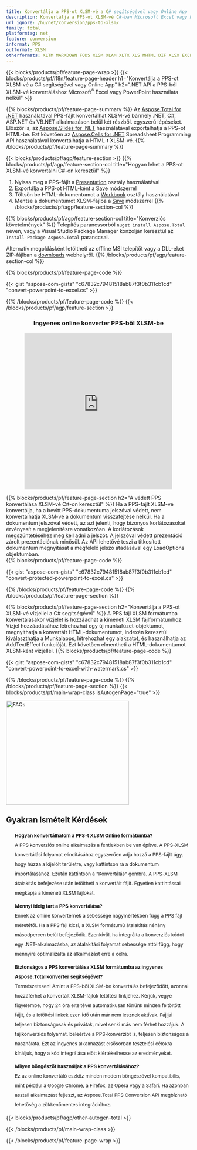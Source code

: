 ```yaml
---
title: Konvertálja a PPS-ot XLSM-vé a C# segítségével vagy Online App
description: Konvertálja a PPS-ot XLSM-vé C#-ban Microsoft Excel vagy Powerpoint használata nélkül vagy online. A kód integrálása előtt gyorsan tesztelje az ingyenes PPS-XLSM online konvertert. vagy ingyenes online konverterrel
url_ignore: /hu/net/conversion/pps-to-xlsm/
family: total
platformtag: net
feature: conversion
informat: PPS
outformat: XLSM
otherformats: XLTM MARKDOWN FODS XLSM XLAM XLTX XLS MHTML DIF XLSX EXCEL XLSB TSV ODS XLT SXC DOC DOCX DOCM DOT DOTM DOTX ODT OTT RTF WORD WORDML TEXT FLATOPX
---
```

{{< blocks/products/pf/feature-page-wrap >}}
{{< blocks/products/pf/i18n/feature-page-header h1="Konvertálja a PPS-ot XLSM-vé a C# segítségével vagy Online App" h2=".NET API a PPS-ból XLSM-vé konvertáláshoz Microsoft<sup>&reg;</sup> Excel vagy PowerPoint használata nélkül" >}}

{{% blocks/products/pf/feature-page-summary %}}
Az [Aspose.Total for .NET](https://products.aspose.com/total/net/) használatával PPS-fájlt konvertálhat XLSM-vé bármely .NET, C#, ASP.NET és VB.NET alkalmazáson belül két részből. egyszerű lépéseket. Először is, az [Aspose.Slides for .NET](https://products.aspose.com/slides/net/) használatával exportálhatja a PPS-ot HTML-be. Ezt követően az [Aspose.Cells for .NET](https://products.aspose.com/cells/net/) Spreadsheet Programming API használatával konvertálhatja a HTML-t XLSM-vé.
{{% /blocks/products/pf/feature-page-summary  %}}

{{< blocks/products/pf/agp/feature-section >}}
{{% blocks/products/pf/agp/feature-section-col title="Hogyan lehet a PPS-ot XLSM-vé konvertálni C#-on keresztül" %}}
1. Nyissa meg a PPS-fájlt a [Presentation](https://reference.aspose.com/slides/net/aspose.slides/presentation) osztály használatával
2. Exportálja a PPS-ot HTML-ként a [Save](https://reference.aspose.com/slides/net/aspose.slides.presentation/save/methods/5) módszerrel
3. Töltsön be HTML-dokumentumot a [Workbook](https://reference.aspose.com/cells/net/aspose.cells/workbook) osztály használatával
4. Mentse a dokumentumot XLSM-fájlba a [Save](https://reference.aspose.com/cells/net/aspose.cells.workbook/save/methods/4) módszerrel
{{% /blocks/products/pf/agp/feature-section-col %}}

{{% blocks/products/pf/agp/feature-section-col title="Konverziós követelmények" %}}
Telepítés parancssorból ```nuget install Aspose.Total``` néven, vagy a Visual Studio Package Manager konzolján keresztül az ```Install-Package Aspose.Total``` paranccsal.

Alternatív megoldásként letöltheti az offline MSI telepítőt vagy a DLL-eket ZIP-fájlban a [downloads](https://releases.aspose.com/total/net) webhelyről.
{{% /blocks/products/pf/agp/feature-section-col %}}

{{% blocks/products/pf/feature-page-code %}}

{{< gist "aspose-com-gists" "c67832c79481518ab87f3f0b311cb1cd" "convert-powerpoint-to-excel.cs" >}}


{{% /blocks/products/pf/feature-page-code %}}
{{< /blocks/products/pf/agp/feature-section >}}

<div class="container-fluid agp-content bg-white aboutfile box-1 vh100 section nopbtm">
<div class=container>
<div class=row>
<div class="demobox tc col-md-12 padding-0" align="center">

<h3>Ingyenes online konverter PPS-ből XLSM-be</h3>

<iframe title="pps-ból xlsm-be konvertáló online eszköz" style="border: none; height: 426px;" scrolling="no" src="https://total-conversion-app-65z5r2lp.qa.k8s.dynabic.com/?to=xlsm&from=pps" id="child-iframe" width="80%"></iframe>

</div></div>
</div></div>

{{% blocks/products/pf/feature-page-section  h2="A védett PPS konvertálása XLSM-vé C#-on keresztül" %}}
Ha a PPS-fájlt XLSM-vé konvertálja, ha a bevitt PPS-dokumentuma jelszóval védett, nem konvertálhatja XLSM-vé a dokumentum visszafejtése nélkül. Ha a dokumentum jelszóval védett, az azt jelenti, hogy bizonyos korlátozásokat érvényesít a megjelenítésre vonatkozóan. A korlátozások megszüntetéséhez meg kell adni a jelszót. A jelszóval védett prezentáció zárolt prezentációnak minősül. Az API lehetővé teszi a titkosított dokumentum megnyitását a megfelelő jelszó átadásával egy LoadOptions objektumban.  
{{% blocks/products/pf/feature-page-code %}}

{{< gist "aspose-com-gists" "c67832c79481518ab87f3f0b311cb1cd" "convert-protected-powerpoint-to-excel.cs" >}}

{{% /blocks/products/pf/feature-page-code  %}}
{{% /blocks/products/pf/feature-page-section %}}

{{% blocks/products/pf/feature-page-section  h2="Konvertálja a PPS-ot XLSM-vé vízjellel a C# segítségével" %}}
A PPS fájl XLSM formátumba konvertálásakor vízjelet is hozzáadhat a kimeneti XLSM fájlformátumhoz. Vízjel hozzáadásához létrehozhat egy új munkafüzet-objektumot, megnyithatja a konvertált HTML-dokumentumot, indexén keresztül kiválaszthatja a Munkalapps, létrehozhat egy alakzatot, és használhatja az AddTextEffect funkcióját. Ezt követően elmentheti a HTML-dokumentumot XLSM-ként vízjellel. 
{{% blocks/products/pf/feature-page-code %}}

{{< gist "aspose-com-gists" "c67832c79481518ab87f3f0b311cb1cd" "convert-powerpoint-to-excel-with-watermark.cs" >}}

{{% /blocks/products/pf/feature-page-code  %}}
{{% /blocks/products/pf/feature-page-section %}}
{{< blocks/products/pf/main-wrap-class isAutogenPage="true" >}}
<style>.howtolist li{margin-right: 0!important;line-height: 26px;position: relative;margin-bottom: 10px;font-size: 13px;list-style-type: none;}</style>
<div class="col-md-12 tl bg-gray-dark howtolist section">
  <a class="anchor" name="faqpage"></a>
  <div class="container tl dflex" itemscope="" itemtype="https://schema.org/FAQPage">
      <div class="col-md-4 howtosectiongfx">
          <img class="social-panel-hide-on-mobile" src="https://www.groupdocs.cloud/templates/brand/images/groupdocs/conversion/groupdocs_conversion-brand.png" alt="FAQs" width="335" height="283">
      </div>
      <div class="howtosection col-md-8">
          <div>
              <h2>Gyakran Ismételt Kérdések</h2>
              <ul>
                  <li itemscope="" itemprop="mainEntity" itemtype="https://schema.org/Question">
                      <div>
                          <span itemprop="name"><b>Hogyan konvertálhatom a PPS-t XLSM Online formátumba?</b></span>
                      </div>
                      <div itemscope="" itemprop="acceptedAnswer" itemtype="https://schema.org/Answer">
                          <span itemprop="text">A PPS konverziós online alkalmazás a fentiekben be van építve. A PPS-XLSM konvertálási folyamat elindításához egyszerűen adja hozzá a PPS-fájlt úgy, hogy húzza a kijelölt területre, vagy kattintson rá a dokumentum importálásához. Ezután kattintson a "Konvertálás" gombra. A PPS-XLSM átalakítás befejezése után letöltheti a konvertált fájlt. Egyetlen kattintással megkapja a kimeneti XLSM fájlokat.</span>
                      </div>
                  </li>
                  <li itemscope="" itemprop="mainEntity" itemtype="https://schema.org/Question">
                      <div>
                          <span itemprop="name"><b>Mennyi ideig tart a PPS konvertálása?</b></span>
                      </div>
                      <div itemscope="" itemprop="acceptedAnswer" itemtype="https://schema.org/Answer">
                          <span itemprop="text">Ennek az online konverternek a sebessége nagymértékben függ a PPS fájl méretétől. Ha a PPS fájl kicsi, a XLSM formátumú átalakítás néhány másodpercen belül befejeződik. Ezenkívül, ha integrálta a konverziós kódot egy .NET-alkalmazásba, az átalakítási folyamat sebessége attól függ, hogy mennyire optimalizálta az alkalmazást erre a célra.</span>
                      </div>
                  </li>
                  <li itemscope="" itemprop="mainEntity" itemtype="https://schema.org/Question">
                      <div>
                          <span itemprop="name"><b>Biztonságos a PPS konvertálása XLSM formátumba az ingyenes Aspose.Total konverter segítségével?</b></span>
                      </div>
                      <div itemscope="" itemprop="acceptedAnswer" itemtype="https://schema.org/Answer">
                          <span itemprop="text">Természetesen! Amint a PPS-ből XLSM-be konvertálás befejeződött, azonnal hozzáférhet a konvertált XLSM-fájlok letöltési linkjéhez. Kérjük, vegye figyelembe, hogy 24 óra elteltével automatikusan törlünk minden feltöltött fájlt, és a letöltési linkek ezen idő után már nem lesznek aktívak. Fájljai teljesen biztonságosak és privátak, mivel senki más nem férhet hozzájuk. A fájlkonverziós folyamat, beleértve a PPS-konverziót is, teljesen biztonságos a használata. Ezt az ingyenes alkalmazást elsősorban tesztelési célokra kínáljuk, hogy a kód integrálása előtt kiértékelhesse az eredményeket.</span>
                      </div>
                  </li>                 
                  <li itemscope="" itemprop="mainEntity" itemtype="https://schema.org/Question">
                      <div>
                          <span itemprop="name"><b>Milyen böngészőt használjak a PPS konvertálásához?</b></span>
                      </div>
                      <div itemscope="" itemprop="acceptedAnswer" itemtype="https://schema.org/Answer">
                          <span itemprop="text">Ez az online konvertáló eszköz minden modern böngészővel kompatibilis, mint például a Google Chrome, a Firefox, az Opera vagy a Safari. Ha azonban asztali alkalmazást fejleszt, az Aspose.Total PPS Conversion API megbízható lehetőség a zökkenőmentes integrációhoz.</span>
                      </div>
                  </li>
              </ul>
          </div>
      </div>
  </div>
{{< blocks/products/pf/agp/other-autogen-total >}}

{{< /blocks/products/pf/main-wrap-class >}}

{{< /blocks/products/pf/feature-page-wrap >}}